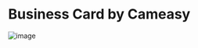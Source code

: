 # Business Card by Cameasy
![image](https://user-images.githubusercontent.com/58959147/130389290-aacd7310-7d7c-4167-9c5e-e4f997099839.png)
